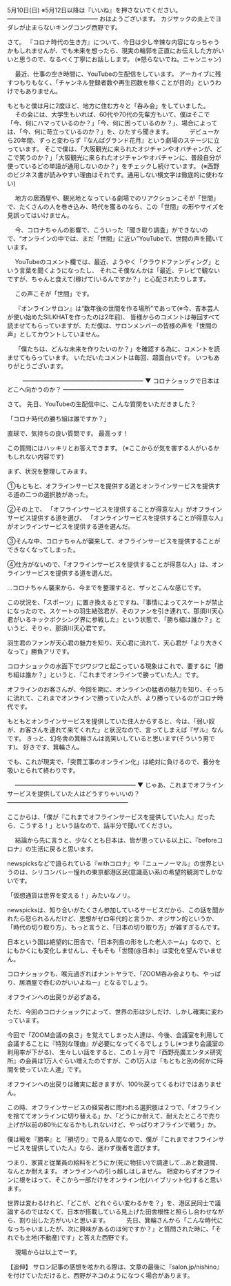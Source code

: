 5月10日(日) ※5月12日以降は『いいね』を押さないでください。
━━━━━━━━━━━━━━━
おはようございます。
カジサックの炎上でヨダレが止まらないキングコング西野です。

さて。
『コロナ時代の生き方』について、今日は少し辛辣な内容になっちゃうかもしれませんが、でも未来を想ったら、現実の輪郭を正直にお伝えした方がいいと思うので、なるべく丁寧にお話しします。
(※怒らないでね。ニャンニャン)

　
最近、仕事の空き時間に、YouTubeの生配信をしています。
アーカイブに残すつもりもなく、「チャンネル登録者数や再生回数を稼くことが目的」というわけでもありません。
　

もともと僕は月に2度ほど、地方に住む方々と「呑み会」をしていました。
　
その会には、大学生もいれば、60代や70代の先輩方もいて、僕はそこで「今、何にハマっているのか？」「今、何に困っているのか？」、場合によっては、「今、何に苛立っているのか？」を、ひたすら聞きます。
　
　
デビューから20年間、ずっと変わらず『なんばグランド花月』という劇場のステージに立っています。
そこで僕は、「大阪観光に来られたオジチャンやオバチャンが、どこで笑うのか？」「大阪観光に来られたオジチャンやオバチャンに、普段自分が使っているどの単語が通用しないのか？」をチェックし続けています。
(※西野のビジネス書が読みやすい理由はそれです。通用しない横文字は徹底的に使わない)

　
地方の居酒屋や、観光地となっている劇場でのリアクションこそが「世間」で、たくさんの人を巻き込み、時代を獲るのなら、この「世間」の形やサイズを見誤ってはいけません。

　
今、コロナちゃんの影響で、こういった「聞き取り調査」ができないので、“オンラインの中では、まだ「世間」に近い”YouTubeで、世間の声を聞いています。

　
YouTubeのコメント欄では、最近、ようやく「クラウドファンディング」という言葉を聞くようになったし、
それこそ僕なんかは「最近、テレビで観ないですが、ちゃんと食えて(稼げて)いるんですか？」と心配されたりします。

　
この声こそが「世間」です。

　
『オンラインサロン』は“数年後の世間を作る場所”であって(※今、吉本芸人が使い始めたSILKHATを作ったのは2年前)、
皆様からのコメントは毎回すべて読ませてもらっていますが、ただ僕は、サロンメンバーの皆様の声を「世間の声」としてカウントしていません。

　
「僕たちは、どんな未来を作りたいのか？」を確認する為に、コメントを読ませてもらっています。
いただいたコメントは毎回、超面白いです。
いつもありがとうございます。

　
　
━━━━━━━━━━━━━━━━━━━━
▼ コロナショックで日本はどこへ向かうのか？
━━━━━━━━━━━━━━━━━━━━

さて。
先日、YouTubeの生配信中に、こんな質問をいただきました？

「コロナ時代の勝ち組は誰ですか？」

直球で、気持ちの良い質問です。
最高っす！

この質問にはハッキリとお答えできます。
(※ここからが気を害する人がいるかもしれない内容です)

まず、状況を整理してみます。

①もともと、オフラインサービスを提供する道とオンラインサービスを提供する道の二つの選択肢があった。

②その上で、
「オフラインサービスを提供することが得意な人」がオフラインサービス提供する道を選び、
「オンラインサービスを提供することが得意な人」がオンラインサービスを提供する道を選んだ。

③そんな中、コロナちゃんが襲来して、オフラインサービスを提供することができなくなってしまった。

④仕方がないので、「オフラインサービスを提供することが得意な人」は、オンラインサービスを提供する道を選んだ。

…コロナちゃん襲来から、今までを整理すると、ザッとこんな感じです。

この状況を、「スポーツ」に置き換えるとですね、『事情によってスケートが禁止になったので、スケートの羽生結弦君が、そのファンを引き連れて、那須川天心君がいるキックボクシング界に参戦した』という状態で、「勝ち組は誰か？」というと、そりゃ、那須川天心君です。

羽生君のファンが天心君の魅力を知り、天心君に流れて、天心君が「より大きくなって」勝負アリです。

コロナショックの水面下でジワジワと起こっている現象はこれで、要するに「勝ち組は誰か？」というと、『これまでオンラインで勝っていた人』です。

オフラインのお客さんが、今回を期に、オンラインの猛者の魅力を知り、そっちに流れて、これまでオンラインで勝っていた人が、より勝っているのがコロナ時代です。

もともとオンラインサービスを提供していた住人からすると、今は、「弱い奴が、お客さんを連れて来てくれた」と状況なので、言ってしまえば『ザル』なんです。
きっと、幻冬舎の箕輪さんは高笑いしていると思います(そういう男です)。
好きです、箕輪さん。

でも、これが現実で、「突貫工事のオンライン化」は絶対に負けるので、養分を吸いとられて終わりです。

　
━━━━━━━━━━━━━━━━━━━━
▼ じゃあ、これまでオフラインサービスを提供していた人はどうすりゃいいの？
━━━━━━━━━━━━━━━━━━━━

ここからは、「僕が『これまでオフラインサービスを提供していた人』だったら、こうする！」という話なので、話半分で聞いてください。

　
結論から先に言うと、少なくとも日本は、皆が思っている以上に、『beforeコロナ』の生活に戻ると思います。

newspicksなどで語られている『withコロナ』や『ニューノーマル』の世界というのは、シリコンバレー憧れの東京都港区民(意識高い系)の希望的観測でしかないです。

「仮想通貨は世界を変える！」みたいなノリ。

newspicksは、知り合いがたくさん参加しているサービスだから、この話を聞かれたら怒られるんだけど、思想がゼロ年代的と言うか、オジサン的というか、「時代の切り取り方」、もっと言うと、「日本の切り取り方」が雑すぎるんです。

日本という国は絶望的に田舎で、「日本列島の形をした老人ホーム」なので、とにもかくにも変化しませんし、そもそも「世間(@日本)」は変化を望んでいません。

コロナショックも、喉元過ぎればナントヤラで、「ZOOM呑み会よりも、やっぱり、居酒屋で呑むのがいいよねー」となるでしょう。

オフラインへの出戻りが必ずある。

ただ、今回のコロナショックによって、世界の形は少しだけ、しかし確実に変わっています。

今回で「ZOOM会議の良さ」を覚えてしまった人達は、今後、会議室を利用して会議することに『特別な理由』が必要になってくるでしょうし(※つまり会議室の利用率が下がる)、
生々しい話をすると、この１ヶ月で『西野亮廣エンタメ研究所』の会員は1万人ぐらい増えたのですが、この1万人は「もともと別の何かに時間を使っていた人達」です。

オフラインへの出戻りは確実に起きますが、100％戻ってくるわけではありません。

この時、オフラインサービスの経営者に問われる選択肢は２つで、「オフラインを捨ててオンラインに切り替える」か、「どうにか耐えて、耐えたところで売り上げが以前の80％になるかもしれないけど、やっぱりオフラインで戦う」か。

僕は戦を『勝率』と『損切り』で見る人間なので、僕が『これまでオフラインサービスを提供していた人』なら、迷わず後者を選びます。

つまり、家賃と従業員の給料をどうにか(死に物狂い)で調達して…あと数週間、なんとか耐えます。
オンラインへの引っ越しはしません。
相変わらずオフラインに根をはって、そこから一部だけをオンライン化(ハイブリット化)すると思います。

世界は変わるけれど、「どこが、どれぐらい変わるかを？」を、港区民同士で議論するのではなくて、日本が搭載している見上げた田舎根性と照らし合わせながら、割り出した方がいいと思います。
　
　
先日、箕輪さんから「こんな時代になっちゃいましたが、次に興味があるのは何ですか？」と質問された時に、「それでも土地(不動産)です」と答えた西野です。

　
現場からは以上でーす。

【追伸】
サロン記事の感想を呟かれる際は、文章の最後に『salon.jp/nishino』を付けていただけると、西野がネコのようになつく場合があります。
